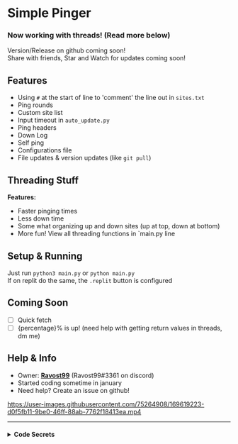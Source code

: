 # Simple Pinger
### Now working with threads! (Read more below)

Version/Release on github coming soon!<br>
Share with friends, Star and Watch for updates coming soon!

## Features
- Using `#` at the start of line to 'comment' the line out in `sites.txt`
- Ping rounds
- Custom site list
- Input timeout in `auto_update.py`
- Ping headers
- Down Log
- Self ping
- Configurations file
- File updates & version updates (like `git pull`)

## Threading Stuff
**Features:**
- Faster pinging times
- Less down time
- Some what organizing up and down sites (up at top, down at bottom)
- More fun!
View all threading functions in `main.py line

## Setup & Running
Just run `python3 main.py` 
or `python main.py`<br>
If on replit do the same, the `.replit` button is configured


## Coming Soon
- [ ] Quick fetch
- [ ] {percentage}% is up! (need help with getting return values in threads, dm me)

## Help & Info
- Owner: **[Ravost99](https://github.com/Ravost99)** (Ravost99#3361 on discord)
- Started coding sometime in january
- Need help? Create an issue on github!

https://user-images.githubusercontent.com/75264908/169619223-d0f5fb11-9be0-46ff-88ab-7762f18413ea.mp4

------


<h4>
<details>
  <summary>Code Secrets</summary>

  If you add `debug = True` in `config.py`<br>then you can access some kinda broken features!
  <ul>
    <li>Disable Automatic version updates (view old versions)</li>
    <li>Have some fun with colors in console</li>
    <li>And more coming soon!</li>
  </ul>
</details></h4>
